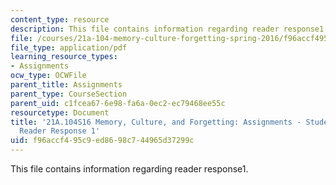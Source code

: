 ```yaml
---
content_type: resource
description: This file contains information regarding reader response1.
file: /courses/21a-104-memory-culture-forgetting-spring-2016/f96accf495c9ed8698c744965d37299c_MIT21A_104S16_Response1.pdf
file_type: application/pdf
learning_resource_types:
- Assignments
ocw_type: OCWFile
parent_title: Assignments
parent_type: CourseSection
parent_uid: c1fcea67-6e98-fa6a-0ec2-ec79468ee55c
resourcetype: Document
title: '21A.104S16 Memory, Culture, and Forgetting: Assignments - Student Example
  Reader Response 1'
uid: f96accf4-95c9-ed86-98c7-44965d37299c
---
```

This file contains information regarding reader response1.

